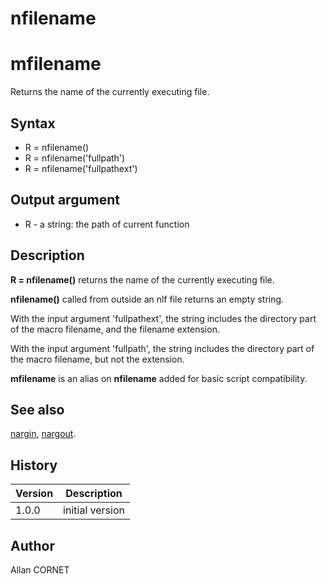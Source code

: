

# nfilename

# mfilename

Returns the name of the currently executing file.

## Syntax

- R = nfilename()
- R = nfilename('fullpath')
- R = nfilename('fullpathext')

## Output argument

 - R - a string: the path of current function

## Description


  <p><b>R = nfilename()</b> returns the name of the currently executing file.</p>
  <p><b>nfilename()</b> called from outside an nlf file returns an empty string.</p>
  <p>With the input argument 'fullpathext', the string includes the directory part of the macro filename, and the filename extension.</p>
  <p>With the input argument 'fullpath', the string includes the directory part of the macro filename, but not the extension.</p>
  <p><b>mfilename</b> is an alias on <b>nfilename</b> added for basic script compatibility.</p>


## See also

[nargin](nargin.md), [nargout](nargout.md).
## History

|Version|Description|
|------|------|
|1.0.0|initial version|


## Author

Allan CORNET



